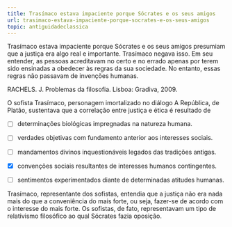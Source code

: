 ```yaml
---
title: Trasímaco estava impaciente porque Sócrates e os seus amigos
url: trasimaco-estava-impaciente-porque-socrates-e-os-seus-amigos
topic: antiguidadeclassica
---
```



Trasímaco estava impaciente porque Sócrates e os seus amigos presumiam que a justiça era algo real e importante. Trasímaco negava isso. Em seu entender, as pessoas acreditavam no certo e no errado apenas por terem sido ensinadas a obedecer às regras da sua sociedade. No entanto, essas regras não passavam de invenções humanas.

RACHELS. J. Problemas da filosofia. Lisboa: Gradiva, 2009.

O sofista Trasímaco, personagem imortalizado no diálogo A República, de Platão, sustentava que a correlação entre justiça e ética é resultado de



- [ ] determinações biológicas impregnadas na natureza humana.
- [ ] verdades objetivas com fundamento anterior aos interesses sociais.
- [ ] mandamentos divinos inquestionáveis legados das tradições antigas.
- [x] convenções sociais resultantes de interesses humanos contingentes.
- [ ] sentimentos experimentados diante de determinadas atitudes humanas.


Trasímaco, representante dos sofistas, entendia que a justiça não era nada mais do que a conveniência do mais forte, ou seja, fazer-se de acordo com o interesse do mais forte. Os sofistas, de fato, representavam um tipo de relativismo filosófico ao qual Sócrates fazia oposição.
